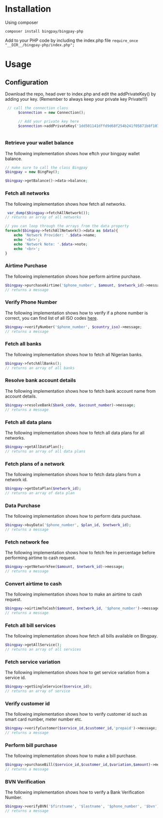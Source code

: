 # Installation

Using composer
```
composer install bingpay/bingpay-php
```
Add to your PHP code by including the index.php file
```require_once "__DIR__/bingpay-php/index.php";```

# Usage
## Configuration
Download the repo, head over to index.php and edit the addPrivateKey() by adding your key. (Remember to always keep your private key Private!!!)
  ```php 
   // call the connection class
        $connection = new Connection();

        // Add your private key here
        $connection->addPrivateKey('1dd501141dffd9d68f254b241f05871b8f10754c90f4832ad9');
        
  ```
### Retrieve your wallet balance
The following implementation shows how eftch your bingpay wallet balance.

```php
// make sure to call the class Bingpay
$bingpay = new BingPay();

$bingpay->getBalance()->data->balance;

```

### Fetch all networks
The following implementation shows how fetch all networks.
```php
 var_dump($bingpay->fetchAllNetwork());
// returns an array of all networks

// you can loop through the arrays from the data property
foreach($bingpay->fetchAllNetwork()->data as $data){
    echo 'Network Provider: '.$data->name;
    echo '<br>';
    echo 'Network Note: '.$data->note;
    echo '<br>';
}
```
### Airtime Purchase
The following implementation shows how perform airtime purchase.
```php
$bingpay->purchaseAirtime('$phone_number', $amount, $network_id)->message;
// returns a message
```
### Verify Phone Number
The following implementation shows how to verify if a phone number is correct, you can find list of all ISO codes [here](https://www.nationsonline.org/oneworld/country_code_list.htm).
```php
$bingpay->verifyNumber('$phone_number', $country_iso)->message;
// returns a message
```

### Fetch all banks
The following implementation shows how to fetch all Nigerian banks.
```php
$bingpay->fetchAllBanks();
// returns an array of all banks
```
### Resolve bank account details
The following implementation shows how to fetch bank account name from account details.
```php
$bingpay->resolveBank($bank_code, $account_number)->message;
// returns a message
```

### Fetch all data plans
The following implementation shows how to fetch all data plans for all networks.
```php
$bingpay->getAllDataPlan();
// returns an array of all data plans
```
### Fetch plans of a network
The following implementation shows how to fetch data plans from a network id.
```php
$bingpay->getDataPlan($network_id);
// returns an array of data plan
```
### Data Purchase
The following implementation shows how to perform data purchase.
```php
$bingpay->buyData('$phone_number', $plan_id, $network_id);
// returns a message
```
### Fetch network fee
The following implementation shows how to fetch fee in percentage before performing airtime to cash request.
```php
$bingpay->getNetworkFee($amount, $network_id)->message;
// returns a message
```
### Convert airtime to cash
The following implementation shows how to make an airtime to cash request.
```php
$bingpay->airtimeToCash($amount, $network_id, '$phone_number')->message;
// returns a message
```

### Fetch all bill services
The following implementation shows how fetch all bills available on Bingpay.
```php
$bingpay->getAllService();
// returns an array of all services
```
### Fetch service variation
The following implementation shows how to get service variation from a service id.
```php
$bingpay->getSingleService($service_id);
// returns an array of service
```
 ### Verify customer id
 The following implementation shows how to verify customer id such as smart card number, meter number etc.
 ```php
$bingpay->verifyCustomer($service_id,$customer_id,'prepaid')->message;
// returns a message
```
 ### Perform bill purchase
 The following implementation shows how to make a bill purchase.
  ```php
$bingpay->purchaseBill($service_id,$customer_id,$variation,$amount)->message;
// returns a message
```

### BVN Verification
The following implementation shows how to verify a Bank Verification Number.
```php
$bingpay->verifyBVN('$firstname', '$lastname', '$phone_number', '$bvn')->message;
// returns a message
```
